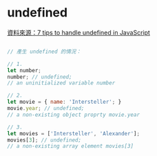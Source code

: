# undefined

[資料來源：7 tips to handle undefined in JavaScript](https://rainsoft.io/7-tips-to-handle-undefined-in-javascript/?utm_source=javascriptweekly&utm_medium=email)

```js

// 產生 undefined 的情況：

// 1.
let number;
number; // undefined;
// an uninitialized variable number 

// 2.
let movie = { name: 'Intersteller'; }
movie.year; // undefined;
// a non-existing object proprty movie.year

// 3.
let movies = ['Intersteller', 'Alexander'];
movies[3]; // undefined;
// a non-existing array element movies[3]

```